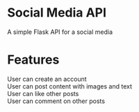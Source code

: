 # Social Media API
A simple Flask API for a social media

# Features
User can create an account  
User can post content with images and text  
User can like other posts  
User can comment on other posts 
